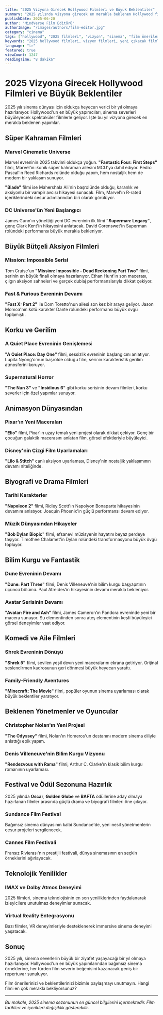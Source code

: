```yaml
---
title: "2025 Vizyona Girecek Hollywood Filmleri ve Büyük Beklentiler"
summary: "2025 yılında vizyona girecek en merakla beklenen Hollywood filmlerini, yönetmenlerini ve oyuncularını keşfedin."
publishDate: 2025-06-20
author: "MindVerse Film Editörü"
authorImage: "/images/authors/film-editor.jpg"
category: "cinema"
tags: ["hollywood", "2025 filmleri", "vizyon", "sinema", "film önerileri"]
keywords: "2025 hollywood filmleri, vizyon filmleri, yeni çıkacak filmler, sinema 2025"
language: "tr"
featured: true
viewCount: 1247
readingTime: "8 dakika"
---
```


# 2025 Vizyona Girecek Hollywood Filmleri ve Büyük Beklentiler

2025 yılı sinema dünyası için oldukça heyecan verici bir yıl olmaya hazırlanıyor. Hollywood'un en büyük yapımcıları, sinema severleri büyüleyecek spektaküler filmlerle geliyor. İşte bu yıl vizyona girecek en merakla beklenen yapımlar.

## Süper Kahraman Filmleri

### Marvel Cinematic Universe
Marvel evreninin 2025 takvimi oldukça yoğun. **"Fantastic Four: First Steps"** filmi, Marvel'ın ikonik süper kahraman ailesini MCU'ya dahil ediyor. Pedro Pascal'ın Reed Richards rolünde olduğu yapım, hem nostaljik hem de modern bir yaklaşım sunuyor.

**"Blade"** filmi ise Mahershala Ali'nin başrolünde olduğu, karanlık ve aksiyonlu bir vampir avcısı hikayesi sunacak. Film, Marvel'ın R-rated içeriklerindeki cesur adımlarından biri olarak görülüyor.

### DC Universe'ün Yeni Başlangıcı
James Gunn'ın yönettiği yeni DC evreninin ilk filmi **"Superman: Legacy"**, genç Clark Kent'in hikayesini anlatacak. David Corenswet'in Superman rolündeki performansı büyük merakla bekleniyor.

## Büyük Bütçeli Aksiyon Filmleri

### Mission: Impossible Serisi
Tom Cruise'un **"Mission: Impossible - Dead Reckoning Part Two"** filmi, serinin en büyük finali olmaya hazırlanıyor. Ethan Hunt'ın son macerası, çılgın aksiyon sahneleri ve gerçek dublaj performanslarıyla dikkat çekiyor.

### Fast & Furious Evreninin Devamı
**"Fast X: Part 2"** ile Dom Toretto'nun ailesi son kez bir araya geliyor. Jason Momoa'nın kötü karakter Dante rolündeki performansı büyük övgü toplamıştı.

## Korku ve Gerilim

### A Quiet Place Evreninin Genişlemesi
**"A Quiet Place: Day One"** filmi, sessizlik evreninin başlangıcını anlatıyor. Lupita Nyong'o'nun başrolde olduğu film, serinin karakteristik gerilim atmosferini koruyor.

### Supernatural Horror
**"The Nun 3"** ve **"Insidious 6"** gibi korku serisinin devam filmleri, korku severler için özel yapımlar sunuyor.

## Animasyon Dünyasından

### Pixar'ın Yeni Maceraları
**"Elio"** filmi, Pixar'ın uzay temalı yeni projesi olarak dikkat çekiyor. Genç bir çocuğun galaktik macerasını anlatan film, görsel efektleriyle büyüleyici.

### Disney'nin Çizgi Film Uyarlamaları
**"Lilo & Stitch"** canlı aksiyon uyarlaması, Disney'nin nostaljik yaklaşımının devamı niteliğinde.

## Biyografi ve Drama Filmleri

### Tarihi Karakterler
**"Napoleon 2"** filmi, Ridley Scott'ın Napolyon Bonaparte hikayesinin devamını anlatıyor. Joaquin Phoenix'in güçlü performansı devam ediyor.

### Müzik Dünyasından Hikayeler
**"Bob Dylan Biopic"** filmi, efsanevi müzisyenin hayatını beyaz perdeye taşıyor. Timothée Chalamet'in Dylan rolündeki transformasyonu büyük övgü topluyor.

## Bilim Kurgu ve Fantastik

### Dune Evreninin Devamı
**"Dune: Part Three"** filmi, Denis Villeneuve'nin bilim kurgu başyapıtının üçüncü bölümü. Paul Atreides'in hikayesinin devamı merakla bekleniyor.

### Avatar Serisinin Devamı
**"Avatar: Fire and Ash"** filmi, James Cameron'ın Pandora evreninde yeni bir macera sunuyor. Su elementinden sonra ateş elementinin keşfi büyüleyici görsel deneyimler vaat ediyor.

## Komedi ve Aile Filmleri

### Shrek Evreninin Dönüşü
**"Shrek 5"** filmi, sevilen yeşil devın yeni maceralarını ekrana getiriyor. Orijinal seslendirmen kadrosunun geri dönmesi büyük heyecan yarattı.

### Family-Friendly Aventures
**"Minecraft: The Movie"** filmi, popüler oyunun sinema uyarlaması olarak büyük beklentiler yaratıyor.

## Beklenen Yönetmenler ve Oyuncular

### Christopher Nolan'ın Yeni Projesi
**"The Odyssey"** filmi, Nolan'ın Homeros'un destanını modern sinema diliyle anlattığı epik yapım.

### Denis Villeneuve'nin Bilim Kurgu Vizyonu
**"Rendezvous with Rama"** filmi, Arthur C. Clarke'ın klasik bilim kurgu romanının uyarlaması.

## Festival ve Ödül Sezonuna Hazırlık

2025 yılında **Oscar**, **Golden Globe** ve **BAFTA** ödüllerine aday olmaya hazırlanan filmler arasında güçlü drama ve biyografi filmleri öne çıkıyor.

### Sundance Film Festival
Bağımsız sinema dünyasının kalbi Sundance'de, yeni nesil yönetmenlerin cesur projeleri sergilenecek.

### Cannes Film Festivali
Fransız Rivierası'nın prestijli festivali, dünya sinemasının en seçkin örneklerini ağırlayacak.

## Teknolojik Yenilikler

### IMAX ve Dolby Atmos Deneyimi
2025 filmleri, sinema teknolojisinin en son yeniliklerinden faydalanarak izleyicilere unutulmaz deneyimler sunacak.

### Virtual Reality Entegrasyonu
Bazı filmler, VR deneyimleriyle desteklenerek immersive sinema deneyimi yaşatacak.

## Sonuç

2025 yılı, sinema severlerin büyük bir ziyafet yaşayacağı bir yıl olmaya hazırlanıyor. Hollywood'un en büyük yapımlarından bağımsız sinema örneklerine, her türden film severin beğenisini kazanacak geniş bir repertuvar sunuluyor.

Film önerilerinizi ve beklentilerinizi bizimle paylaşmayı unutmayın. Hangi filmi en çok merakla bekliyorsunuz?

---

*Bu makale, 2025 sinema sezonunun en güncel bilgilerini içermektedir. Film tarihleri ve içerikleri değişiklik gösterebilir.*
